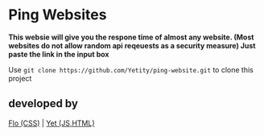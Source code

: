 # Ping Websites

**This websie will give you the respone time of almost any website. (Most websites do not allow random api reqeuests as a security measure) Just paste the link in the input box**

Use `git clone https://github.com/Yetity/ping-website.git` to clone this project


## developed by
[Flo (CSS)](https://github.com/FloOnDaCode) | [Yet (JS,HTML)](https://github.com/Yetity)

